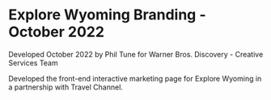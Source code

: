 # Explore Wyoming Branding - October 2022

Developed October 2022 by Phil Tune for Warner Bros. Discovery - Creative Services Team

Developed the front-end interactive marketing page for Explore Wyoming in a partnership with Travel Channel.
